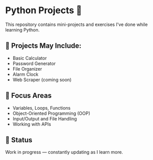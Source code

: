 # Python Projects 🐍

This repository contains mini-projects and exercises I've done while learning Python.

## 🧪 Projects May Include:
- Basic Calculator
- Password Generator
- File Organizer
- Alarm Clock
- Web Scraper (coming soon)

## 🔁 Focus Areas
- Variables, Loops, Functions
- Object-Oriented Programming (OOP)
- Input/Output and File Handling
- Working with APIs

## 🚧 Status
Work in progress — constantly updating as I learn more.
